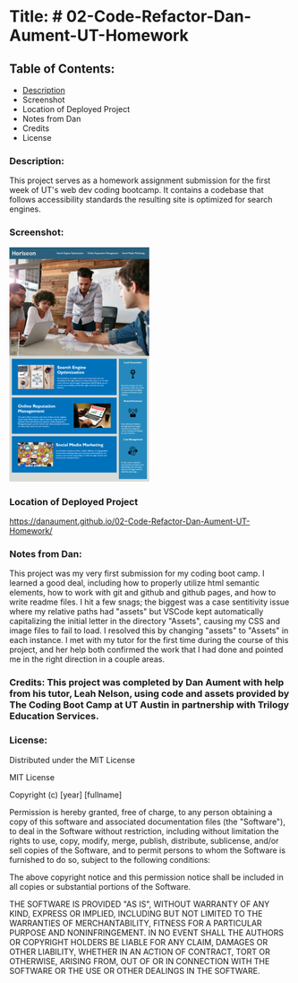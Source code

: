 # Title: # 02-Code-Refactor-Dan-Aument-UT-Homework

## Table of Contents:
* [Description](#Description)
* Screenshot
* Location of Deployed Project
* Notes from Dan
* Credits
* License

### <a name="Description">Description:</a>
This project serves as a homework assignment submission for the first week of UT's web dev coding bootcamp.  It contains a codebase that follows accessibility standards
 the resulting site is optimized for search engines.  

### Screenshot: 
<img src="./Assets/01-html-css-git-homework-demo.png" width="250x" />

### Location of Deployed Project
https://danaument.github.io/02-Code-Refactor-Dan-Aument-UT-Homework/

### Notes from Dan:  

This project was my very first submission for my coding boot camp.  I learned a good deal, including how to properly utilize html semantic elements, how to work with git and github and github pages, and how to write readme files.  I hit a few snags; the biggest was a case sentitivity issue where my relative paths had "assets" but VSCode kept automatically capitalizing the initial letter in the directory "Assets", causing my CSS and image files to fail to load.  I resolved this by changing "assets" to "Assets" in each instance.  I met with my tutor for the first time during the course of this project, and her help both confirmed the work that I had done and pointed me in the right direction in a couple areas.  

### Credits:  This project was completed by Dan Aument with help from his tutor, Leah Nelson, using code and assets provided by The Coding Boot Camp at UT Austin in partnership with Trilogy Education Services.  

### License: 

Distributed under the MIT License

MIT License

Copyright (c) [year] [fullname]

Permission is hereby granted, free of charge, to any person obtaining a copy
of this software and associated documentation files (the "Software"), to deal
in the Software without restriction, including without limitation the rights
to use, copy, modify, merge, publish, distribute, sublicense, and/or sell
copies of the Software, and to permit persons to whom the Software is
furnished to do so, subject to the following conditions:

The above copyright notice and this permission notice shall be included in all
copies or substantial portions of the Software.

THE SOFTWARE IS PROVIDED "AS IS", WITHOUT WARRANTY OF ANY KIND, EXPRESS OR
IMPLIED, INCLUDING BUT NOT LIMITED TO THE WARRANTIES OF MERCHANTABILITY,
FITNESS FOR A PARTICULAR PURPOSE AND NONINFRINGEMENT. IN NO EVENT SHALL THE
AUTHORS OR COPYRIGHT HOLDERS BE LIABLE FOR ANY CLAIM, DAMAGES OR OTHER
LIABILITY, WHETHER IN AN ACTION OF CONTRACT, TORT OR OTHERWISE, ARISING FROM,
OUT OF OR IN CONNECTION WITH THE SOFTWARE OR THE USE OR OTHER DEALINGS IN THE
SOFTWARE.
